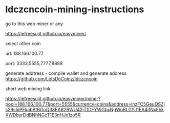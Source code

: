 # ldczcncoin-mining-instructions

go to this web miner or any

https://jefreesujit.github.io/easyminer/

select other coin

url: 188.166.100.77

port: 3333,5555,7777,8888

generate addtress - compile wallet and generate address https://github.com/LetsDoCoinz/ldczcncoin


short web mining link

https://jefreesujit.github.io/easyminer/miner?pool=188.166.100.77&port=5555&currency=coins&address=inzFC5GeuQSZjs29s5iPFkabBtBGoQ38EAB26WU42jTfDFYWGbxNgWoBLGYJ1EA4ifNxEhkXWDbyrDdBNhNGcT1E3nHJo1zo5R






